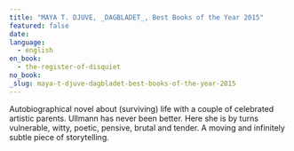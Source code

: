 ```yaml
---
title: "MAYA T. DJUVE, _DAGBLADET_, Best Books of the Year 2015"
featured: false
date:
language:
  - english
en_book:
  - the-register-of-disquiet
no_book:
_slug: maya-t-djuve-dagbladet-best-books-of-the-year-2015
---
```


Autobiographical novel about (surviving) life with a couple of celebrated artistic parents. Ullmann has never been better. Here she is by turns vulnerable, witty, poetic, pensive, brutal and tender. A moving and infinitely subtle piece of storytelling.


